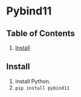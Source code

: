 # Pybind11

## Table of Contents
1. [Install](#install)

## Install
1. install Python.
2. `pip install pybind11`
